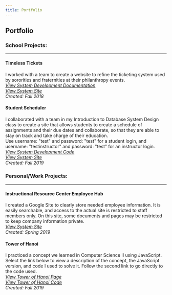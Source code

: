 ```yaml
---
title: Portfolio
---
```

## Portfolio

### School Projects:
------
#### **Timeless Tickets**
I worked with a team to create a website to refine the ticketing system used by sororities and fraternities at their philanthropy events. <br/>
<a href="project documentation/SystemsAnalysisProject.pdf" target="_blank">*View System Development Documentation*</a> <br/>
<a href="https://maxdoerr.wixsite.com/timeslesstech" target="_blank">*View System Site*</a> <br/>
*Created: Fall 2018*

#### **Student Scheduler**
I collaborated with a team in my Introduction to Database System Design class to create a site that allows students to create a schedule of assignments and their due dates and collaborate, so that they are able to stay on track and take charge of their education. <br>
Use username: "test" and password: "test" for a student login, and username: "testinstructor" and password: "test" for an instructor login.<br/>
<a href="https://github.com/Intro-To-DB/Student-Scheduler" target="_blank">*View System Development Code*</a> <br/>
<a href="https://dbdev.cs.kent.edu/~asheeha3/login.php" target="_blank">*View System Site*</a> <br/>
*Created: Fall 2019*


### Personal/Work Projects:
------
#### **Instructional Resource Center Employee Hub**
I created a Google Site to clearly store needed employee information. It is easily searchable, and access to the actual site is restricted to staff members only. On this site, some documents and pages may be restricted to keep company information private. <br/>
<a href="https://sites.google.com/kent.edu/ksu-irc/home" target="_blank">*View System Site*</a> <br/>
*Created: Spring 2019*

#### **Tower of Hanoi**
I practiced a concept we learned in Computer Science II using JavaScript. Select the link below to view a description of the concept, the JavaScript version, and code I used to solve it. Follow the second link to go directly to the code used.<br>
<a href="towerofhanoi.html" target="_blank">*View Tower of Hanoi Page*</a> <br/>
<a href="https://github.com/sheehanab/sheehanab.github.io/blob/master/towerofhanoi.html" target="_blank">*View Tower of Hanoi Code*</a> <br/>
*Created: Fall 2019*
